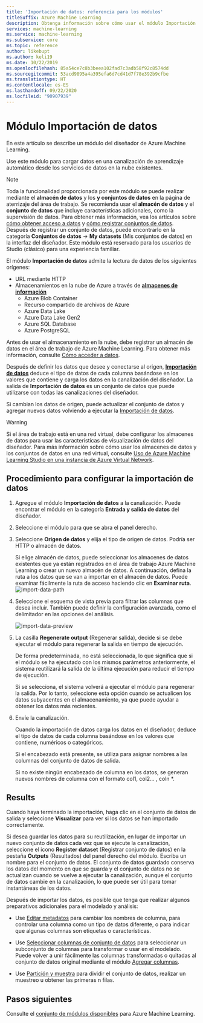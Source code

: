 ```yaml
---
title: 'Importación de datos: referencia para los módulos'
titleSuffix: Azure Machine Learning
description: Obtenga información sobre cómo usar el módulo Importación de datos en Azure Machine Learning para cargar datos en una canalización de aprendizaje automático desde servicios de datos en la nube existentes.
services: machine-learning
ms.service: machine-learning
ms.subservice: core
ms.topic: reference
author: likebupt
ms.author: keli19
ms.date: 10/22/2019
ms.openlocfilehash: 85a54ce7c8b3beea102fad7c3adb58f92c8574dd
ms.sourcegitcommit: 53acd9895a4a395efa6d7cd41d7f78e392b9cfbe
ms.translationtype: HT
ms.contentlocale: es-ES
ms.lasthandoff: 09/22/2020
ms.locfileid: "90907939"
---
```

# <a name="import-data-module"></a>Módulo Importación de datos

En este artículo se describe un módulo del diseñador de Azure Machine Learning.

Use este módulo para cargar datos en una canalización de aprendizaje automático desde los servicios de datos en la nube existentes. 

> [!Note]
> Toda la funcionalidad proporcionada por este módulo se puede realizar mediante el **almacén de datos** y los **y conjuntos de datos** en la página de aterrizaje del área de trabajo. Se recomienda usar el **almacén de datos** y el **conjunto de datos** que incluye características adicionales, como la supervisión de datos. Para obtener más información, vea los artículos sobre [cómo obtener acceso a datos](../how-to-access-data.md) y [cómo registrar conjuntos de datos](../how-to-create-register-datasets.md).
> Después de registrar un conjunto de datos, puede encontrarlo en la categoría **Conjuntos de datos** -> **My datasets** (Mis conjuntos de datos) en la interfaz del diseñador. Este módulo está reservado para los usuarios de Studio (clásico) para una experiencia familiar. 
>

El módulo **Importación de datos** admite la lectura de datos de los siguientes orígenes:

- URL mediante HTTP
- Almacenamientos en la nube de Azure a través de [**almacenes de información**](../how-to-access-data.md)
    - Azure Blob Container
    - Recurso compartido de archivos de Azure
    - Azure Data Lake
    - Azure Data Lake Gen2
    - Azure SQL Database
    - Azure PostgreSQL    

Antes de usar el almacenamiento en la nube, debe registrar un almacén de datos en el área de trabajo de Azure Machine Learning. Para obtener más información, consulte [Cómo acceder a datos](../how-to-access-data.md). 

Después de definir los datos que desee y conectarse al origen, **[Importación de datos](./import-data.md)** deduce el tipo de datos de cada columna basándose en los valores que contiene y carga los datos en la canalización del diseñador. La salida de **Importación de datos** es un conjunto de datos que puede utilizarse con todas las canalizaciones del diseñador.

Si cambian los datos de origen, puede actualizar el conjunto de datos y agregar nuevos datos volviendo a ejecutar la [Importación de datos](./import-data.md).

> [!WARNING]
> Si el área de trabajo está en una red virtual, debe configurar los almacenes de datos para usar las características de visualización de datos del diseñador. Para más información sobre cómo usar los almacenes de datos y los conjuntos de datos en una red virtual, consulte [Uso de Azure Machine Learning Studio en una instancia de Azure Virtual Network](../how-to-enable-studio-virtual-network.md).


## <a name="how-to-configure-import-data"></a>Procedimiento para configurar la importación de datos

1. Agregue el módulo **Importación de datos** a la canalización. Puede encontrar el módulo en la categoría **Entrada y salida de datos** del diseñador.

1. Seleccione el módulo para que se abra el panel derecho.

1. Seleccione **Origen de datos** y elija el tipo de origen de datos. Podría ser HTTP o almacén de datos.

    Si elige almacén de datos, puede seleccionar los almacenes de datos existentes que ya están registrados en el área de trabajo Azure Machine Learning o crear un nuevo almacén de datos. A continuación, defina la ruta a los datos que se van a importar en el almacén de datos. Puede examinar fácilmente la ruta de acceso haciendo clic en **Examinar ruta**. ![import-data-path](media/module/import-data-path.png)

1. Seleccione el esquema de vista previa para filtrar las columnas que desea incluir. También puede definir la configuración avanzada, como el delimitador en las opciones del análisis.

    ![import-data-preview](media/module/import-data.png)

1. La casilla **Regenerate output** (Regenerar salida), decide si se debe ejecutar el módulo para regenerar la salida en tiempo de ejecución. 

    De forma predeterminada, no está seleccionada, lo que significa que si el módulo se ha ejecutado con los mismos parámetros anteriormente, el sistema reutilizará la salida de la última ejecución para reducir el tiempo de ejecución. 

    Si se selecciona, el sistema volverá a ejecutar el módulo para regenerar la salida. Por lo tanto, seleccione esta opción cuando se actualicen los datos subyacentes en el almacenamiento, ya que puede ayudar a obtener los datos más recientes.


1. Envíe la canalización.

    Cuando la importación de datos carga los datos en el diseñador, deduce el tipo de datos de cada columna basándose en los valores que contiene, numéricos o categóricos.

    Si el encabezado está presente, se utiliza para asignar nombres a las columnas del conjunto de datos de salida.

    Si no existe ningún encabezado de columna en los datos, se generan nuevos nombres de columna con el formato col1, col2... , coln *.

## <a name="results"></a>Results

Cuando haya terminado la importación, haga clic en el conjunto de datos de salida y seleccione **Visualizar** para ver si los datos se han importado correctamente.

Si desea guardar los datos para su reutilización, en lugar de importar un nuevo conjunto de datos cada vez que se ejecute la canalización, seleccione el icono **Register dataset** (Registrar conjunto de datos) en la pestaña **Outputs** (Resultados) del panel derecho del módulo. Escriba un nombre para el conjunto de datos. El conjunto de datos guardado conserva los datos del momento en que se guarda y el conjunto de datos no se actualizan cuando se vuelve a ejecutar la canalización, aunque el conjunto de datos cambie en la canalización, lo que puede ser útil para tomar instantáneas de los datos.

Después de importar los datos, es posible que tenga que realizar algunos preparativos adicionales para el modelado y análisis:

- Use [Editar metadatos](./edit-metadata.md) para cambiar los nombres de columna, para controlar una columna como un tipo de datos diferente, o para indicar que algunas columnas son etiquetas o características.

- Use [Seleccionar columnas de conjunto de datos](./select-columns-in-dataset.md) para seleccionar un subconjunto de columnas para transformar o usar en el modelado. Puede volver a unir fácilmente las columnas transformadas o quitadas al conjunto de datos original mediante el módulo [Agregar columnas](./add-columns.md).  

- Use [Partición y muestra](./partition-and-sample.md) para dividir el conjunto de datos, realizar un muestreo u obtener las primeras n filas.

## <a name="next-steps"></a>Pasos siguientes

Consulte el [conjunto de módulos disponibles](module-reference.md) para Azure Machine Learning. 
